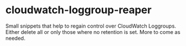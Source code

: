# cloudwatch-loggroup-reaper

Small snippets that help to regain control over CloudWatch Loggroups. Either delete all or only those where no retention is set. More to come as needed.
